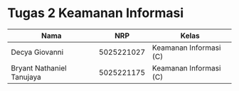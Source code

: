 # Tugas 2 Keamanan Informasi

| Nama           | NRP        | Kelas     |
| ---            | ---        | ----------|
| Decya Giovanni | 5025221027 | Keamanan Informasi (C) |
| Bryant Nathaniel Tanujaya | 5025221175 | Keamanan Informasi (C) |
